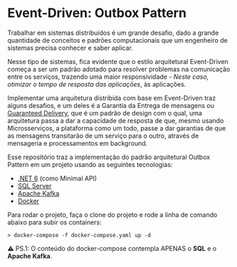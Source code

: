 # Event-Driven: Outbox Pattern
Trabalhar em sistemas distribuídos é um grande desafio, dado a grande quantidade de conceitos e padrões computacionais que um engenheiro de sistemas precisa conhecer e saber aplicar.

Nesse tipo de sistemas, fica evidente que o estilo arquitetural Event-Driven começa a ser um padrão adotado para resolver problemas na comunicação entre os serviços, trazendo uma maior responsividade - _Neste caso, otimizar o tempo de resposta das aplicações_, às aplicações.

Implementar uma arquitetura distribída com base em Event-Driven traz alguns desafios, e um deles é a Garantia da Entrega de mensagens ou [Guaranteed Delivery](https://www.enterpriseintegrationpatterns.com/patterns/messaging/GuaranteedMessaging.html), que é um padrão de design com o qual, uma arquitetura passa a dar a capacidade de resposta de que, mesmo usando Microsserviços, a plataforma como um todo, passe a dar garantias de que as mensagens transitarão de um serviço para o outro, através de mensageria e processamentos em background.

Esse repositório traz a implementação do padrão arquitetural Outbox Pattern em um projeto usando as seguintes tecnologias:

- [.NET 6](https://dotnet.microsoft.com/en-us/download/dotnet/6.0) (como Minimal API)
- [SQL Server](https://www.microsoft.com/en-us/sql-server/sql-server-downloads)
- [Apache Kafka](https://kafka.apache.org/)
- [Docker](https://www.docker.com/)

Para rodar o projeto, faça o clone do projeto e rode a linha de comando abaixo para subir os containers:

```shell
> docker-compose -f docker-compose.yaml up -d
```

⚠️ PS.1: O conteúdo do docker-compose contempla APENAS o **SQL** e o **Apache Kafka**.